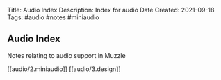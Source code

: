 Title: Audio Index
Description: Index for audio
Date Created: 2021-09-18
Tags: #audio #notes #miniaudio

## Audio Index
Notes relating to audio support in Muzzle

[[audio/2.miniaudio]]
[[audio/3.design]]